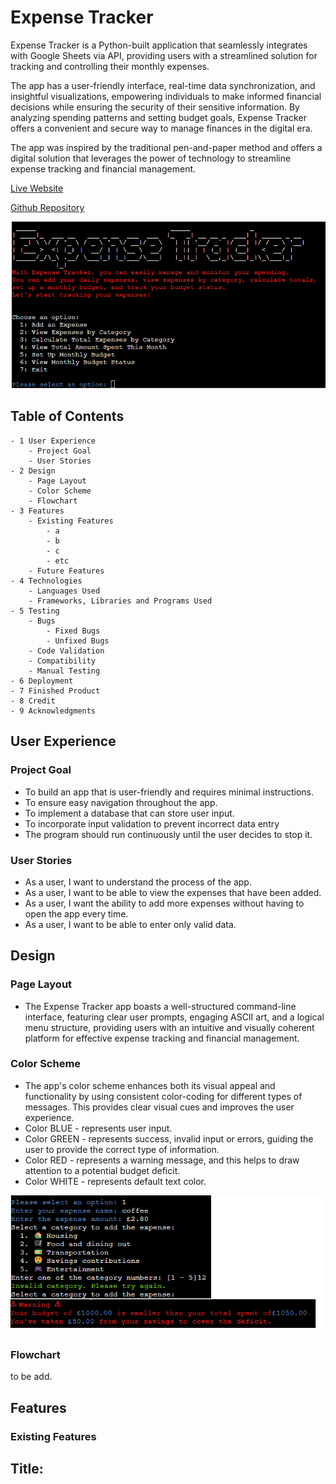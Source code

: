 # Expense Tracker

Expense Tracker is a Python-built application that seamlessly integrates with Google Sheets via API, providing users with a streamlined solution for tracking and controlling their monthly expenses. 

The app has a user-friendly interface, real-time data synchronization, and insightful visualizations, empowering individuals to make informed financial decisions while ensuring the security of their sensitive information. By analyzing spending patterns and setting budget goals, Expense Tracker offers a convenient and secure way to manage finances in the digital era.

The app was inspired by the traditional pen-and-paper method and offers a digital solution that leverages the power of technology to streamline expense tracking and financial management.

[Live Website](https://expense-tracker-at-fd85a26ed02d.herokuapp.com/)

[Github Repository](https://github.com/terintealexandrin18/exptrack)

![Image of the welecome/start screen python expense tracker app](assets/mainscreen.png)


## Table of Contents
    - 1 User Experience
        - Project Goal
        - User Stories
    - 2 Design
        - Page Layout
        - Color Scheme
        - Flowchart
    - 3 Features
        - Existing Features
            - a
            - b
            - c 
            - etc
        - Future Features
    - 4 Technologies
        - Languages Used
        - Frameworks, Libraries and Programs Used
    - 5 Testing
        - Bugs
            - Fixed Bugs
            - Unfixed Bugs
        - Code Validation
        - Compatibility
        - Manual Testing
    - 6 Deployment
    - 7 Finished Product
    - 8 Credit
    - 9 Acknowledgments


## User Experience

### Project Goal
 - To build an app that is user-friendly and requires minimal instructions.
 - To ensure easy navigation throughout the app.
 - To implement a database that can store user input.
 - To incorporate input validation to prevent incorrect data entry
 - The program should run continuously until the user decides to stop it.

### User Stories
- As a user, I want to understand the process of the app.
- As a user, I want to be able to view the expenses that have been added.
- As a user, I want the ability to add more expenses without having to open the app every time.
- As a user, I want to be able to enter only valid data.


## Design

### Page Layout
 - The Expense Tracker app boasts a well-structured command-line interface, featuring clear user prompts, engaging ASCII art, and a logical menu structure, providing users with an intuitive and visually coherent platform for effective expense tracking and financial management.

 ### Color Scheme
- The app's color scheme enhances both its visual appeal and functionality by using consistent color-coding for different types of messages. This provides clear visual cues and improves the user experience.
 - Color BLUE - represents user input.
 - Color GREEN - represents success, invalid input or errors, guiding the user to provide the correct type of information.
 - Color RED - represents a warning message, and this helps to draw attention to a potential budget deficit. 
 - Color WHITE - represents default text color.

![color scheme example](assets/images/colors.png)

### Flowchart

to be add.


## Features

### Existing Features

Title:
 - 

